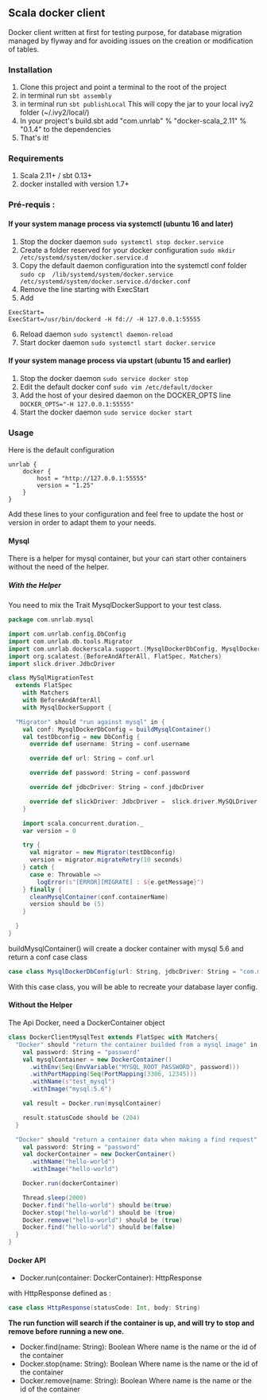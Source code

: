 ## Scala docker client

Docker client written at first for testing purpose, for database migration managed by flyway and for avoiding issues on the creation or modification of tables.

### Installation

1. Clone this project and point a terminal to the root of the project
2. in terminal run 
```sbt assembly```
3. in terminal run 
```sbt publishLocal```
This will copy the jar to your local ivy2 folder (~/.ivy2/local/)
4. In your project's build.sbt add "com.unrlab" % "docker-scala_2.11" % "0.1.4" to the dependencies
5. That's it!

### Requirements
1. Scala 2.11+ / sbt 0.13+
2. docker installed with version 1.7+

### Pré-requis :
#### If your system manage process via systemctl (ubuntu 16 and later)

1. Stop the docker daemon
```sudo systemctl stop docker.service ```
2. Create a folder reserved for your docker configuration
```sudo mkdir /etc/systemd/system/docker.service.d```
3. Copy the default daemon configuration into the systemctl conf folder
```sudo cp  /lib/systemd/system/docker.service /etc/systemd/system/docker.service.d/docker.conf```
4. Remove the line starting with ExecStart
5. Add 
```
ExecStart=
ExecStart=/usr/bin/dockerd -H fd:// -H 127.0.0.1:55555
```
6. Reload daemon
```sudo systemctl daemon-reload```
7. Start docker daemon
```sudo systemctl start docker.service ```

#### If your system manage process via upstart (ubuntu 15 and earlier)

1. Stop the docker daemon
```sudo service docker stop```
2. Edit the default docker conf
```sudo vim /etc/default/docker```
3. Add the host of your desired daemon on the DOCKER_OPTS line
```DOCKER_OPTS="-H 127.0.0.1:55555"```
4. Start the docker daemon
```sudo service docker start```

### Usage

Here is the default configuration
```
unrlab {
    docker {
        host = "http://127.0.0.1:55555"
        version = "1.25"
    }
}
```

Add these lines to your configuration and feel free to update the host or version in order to adapt them to your needs.

#### Mysql

There is a helper for mysql container, but your can start other containers without the need of the helper.

##### With the Helper

You need to mix the Trait MysqlDockerSupport to your test class.

```scala
package com.unrlab.mysql

import com.unrlab.config.DbConfig
import com.unrlab.db.tools.Migrator
import com.unrlab.dockerscala.support.{MysqlDockerDbConfig, MysqlDockerSupport}
import org.scalatest.{BeforeAndAfterAll, FlatSpec, Matchers}
import slick.driver.JdbcDriver

class MySqlMigrationTest
  extends FlatSpec
    with Matchers
    with BeforeAndAfterAll
    with MysqlDockerSupport {

  "Migrator" should "run against mysql" in {
    val conf: MysqlDockerDbConfig = buildMysqlContainer()
    val testDbconfig = new DbConfig {
      override def username: String = conf.username

      override def url: String = conf.url

      override def password: String = conf.password

      override def jdbcDriver: String = conf.jdbcDriver

      override def slickDriver: JdbcDriver =  slick.driver.MySQLDriver
    }

    import scala.concurrent.duration._
    var version = 0

    try {
      val migrator = new Migrator(testDbconfig)
      version = migrator.migrateRetry(10 seconds)
    } catch {
      case e: Throwable =>
        logError(s"[ERROR][MIGRATE] : ${e.getMessage}")
    } finally {
      cleanMysqlContainer(conf.containerName)
      version should be (5)
    }

  }
}
```
buildMysqlContainer() will create a docker container with mysql 5.6 and return a conf case class
```scala 
case class MysqlDockerDbConfig(url: String, jdbcDriver: String = "com.mysql.jdbc.Driver", username: String = "root", password: String, containerName: String)
```
With this case class, you will be able to recreate your database layer config.

#### Without the Helper

The Api Docker, need a DockerContainer object 

```scala
class DockerClientMysqlTest extends FlatSpec with Matchers{
  "Docker" should "return the container builded from a mysql image" in {
    val password: String = "password"
    val mysqlContainer = new DockerContainer()
      .withEnv(Seq(EnvVariable("MYSQL_ROOT_PASSWORD", password)))
      .withPortMapping(Seq(PortMapping(3306, 12345)))
      .withName(s"test_mysql")
      .withImage("mysql:5.6")

    val result = Docker.run(mysqlContainer)

    result.statusCode should be (204)
  }

  "Docker" should "return a container data when making a find request" in {
    val password: String = "password"
    val dockerContainer = new DockerContainer()
      .withName("hello-world")
      .withImage("hello-world")

    Docker.run(dockerContainer)

    Thread.sleep(2000)
    Docker.find("hello-world") should be(true)
    Docker.stop("hello-world") should be (true)
    Docker.remove("hello-world") should be (true)
    Docker.find("hello-world") should be(false)
  }
}
```

#### Docker API

* Docker.run(container: DockerContainer): HttpResponse

with HttpResponse defined as :
```scala 
case class HttpResponse(statusCode: Int, body: String)
```

__The run function will search if the container is up, and will try to stop and remove before running a new one.__

* Docker.find(name: String): Boolean
Where name is the name or the id of the container
* Docker.stop(name: String): Boolean
Where name is the name or the id of the container
* Docker.remove(name: String): Boolean
Where name is the name or the id of the container